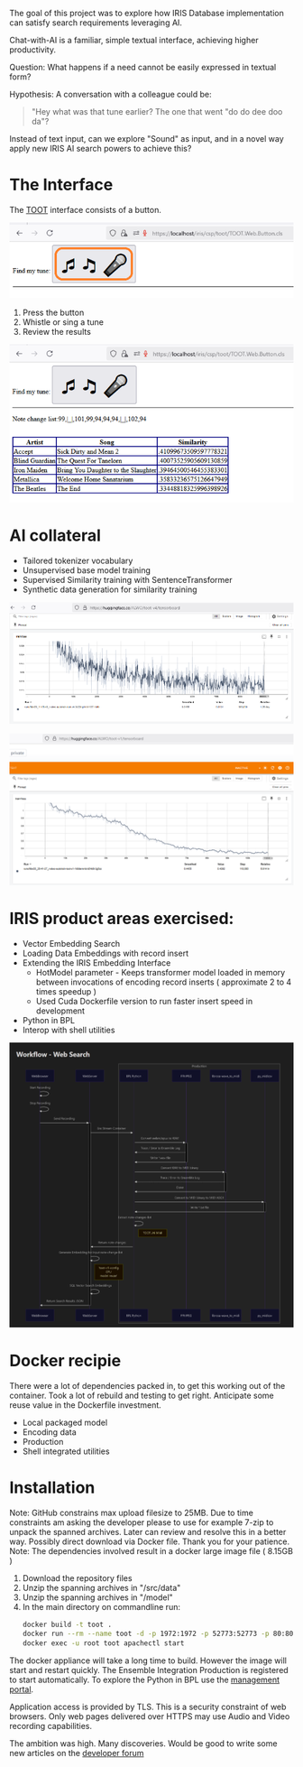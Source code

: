 The goal of this project was to explore how IRIS Database implementation can satisfy search requirements leveraging AI.

Chat-with-AI is a familiar, simple textual interface, achieving higher productivity.

Question: What happens if a need cannot be easily expressed in textual form?

Hypothesis: 
A conversation with a colleague could be:
> "Hey what was that tune earlier?
> The one that went "do do dee doo da"?

Instead of text input, can we explore "Sound" as input, and in a novel way apply new IRIS AI search powers to achieve this?

# The Interface
The [TOOT](https://localhost/iris/csp/toot/TOOT.Web.Button.cls) interface consists of a button.

![TOOT Interface](imgs/HoldButtonToRecord.png)

1. Press the button
2. Whistle or sing a tune
3. Review the results

![Results](imgs/SearchResults.png)

# AI collateral
* Tailored tokenizer vocabulary
* Unsupervised base model training
* Supervised Similarity training with SentenceTransformer
* Synthetic data generation for similarity training

![TensorBoard SentenceTransformer](imgs/tensorboard.png)

![TensorBoard Unsupervised](imgs/tensorboard1.png)

# IRIS product areas exercised:
* Vector Embedding Search
* Loading Data Embeddings with record insert
* Extending the IRIS Embedding Interface
   * HotModel parameter - Keeps transformer model loaded in memory between invocations of encoding record inserts ( approximate 2 to 4 times speedup )
   * Used Cuda Dockerfile version to run faster insert speed in development 
* Python in BPL
* Interop with shell utilities

![SearchWorkflow](imgs/SearchWorkflow.png)

# Docker recipie
There were a lot of dependencies packed in, to get this working out of the container.
Took a lot of rebuild and testing to get right.
Anticipate some reuse value in the Dockerfile investment.
* Local packaged model
* Encoding data
* Production
* Shell integrated utilities

# Installation
Note: GitHub constrains max upload filesize to 25MB.
Due to time constraints am asking the developer please to use for example 7-zip to unpack the spanned archives.
Later can review and resolve this in a better way. Possibly direct download via Docker file.
Thank you for your patience.
Note: The dependencies involved result in a docker large image file ( 8.15GB ) 

1) Download the repository files
2) Unzip the spanning archives in "/src/data"
3) Unzip the spanning archives in "/model"
4) In the main directory on commandline run:
   ```bash
   docker build -t toot .
   docker run --rm --name toot -d -p 1972:1972 -p 52773:52773 -p 80:80 -p 443:443 toot
   docker exec -u root toot apachectl start
   ```
The docker appliance will take a long time to build. However the image will start and restart quickly.
The Ensemble Integration Production is registered to start automatically.
To explore the Python in BPL use the [management portal](http://127.0.0.1:52773/iris/csp/sys/UtilHome.csp).

Application access is provided by TLS. This is a security constraint of web browsers.
Only web pages delivered over HTTPS may use Audio and Video recording capabilities.

The ambition was high. Many discoveries. Would be good to write some new articles on the [developer forum](https://community.intersystems.com/)












